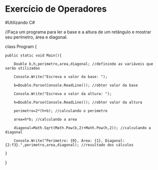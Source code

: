# Exercício de Operadores
#Utilizando C#


//Faça um programa para ler a base e a altura de um retângulo e mostrar seu perímetro, área e diagonal.

class Program {

    public static void Main(){
    
        Double b,h,perimetro,area,diagonal; //definindo as variáveis que serão utilizadas
        
        Console.Write("Escreva o valor da base: ");
        
        b=Double.Parse(Console.ReadLine()); //obter valor da base
        
        Console.Write("Escreva o valor da altura: ");
        
        h=Double.Parse(Console.ReadLine()); //obter valor da altura
        
        perimetro=2*(h+b); //calculando o perimetro
        
        area=h*b; //calculando a area
        
        diagonal=Math.Sqrt(Math.Pow(b,2)+Math.Pow(h,2)); //calculando a diagonal
        
        Console.Write("Perímetro: {0}, Área: {1}, Diagonal: {2:f3}.",perimetro,area,diagonal); //resultado dos cálculos
        
    }
    
}
